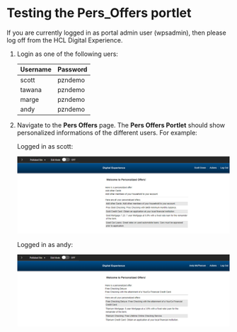 # Testing the Pers_Offers portlet

If you are currently logged in as portal admin user (wpsadmin), then please log off from the HCL Digital Experience.

1. Login as one of the following uers:

    |Username|Password
    |--------|--------
    |scott|pzndemo
    |tawana|pzndemo
    |marge|pzndemo
    |andy|pzndemo

2. Navigate to the **Pers Offers** page. The **Pers Offers Portlet** should show personalized informations of the different users. For example:

    Logged in as scott:  

    ![Logged in as scott](./images/Pers_offers_portlet_scott_info.png)

    Logged in as andy:

    ![Logged in as scott](./images/Pers_offers_portlet_andy_info.png)
